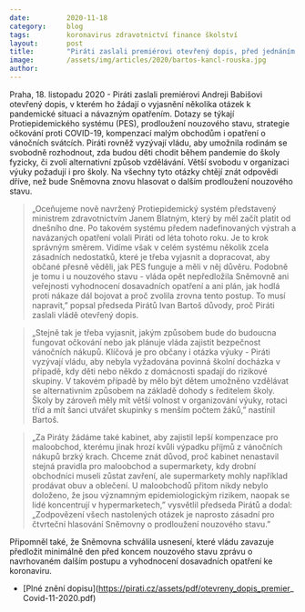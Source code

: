 ```yaml
---
date:         2020-11-18
category:     blog
tags:         koronavirus zdravotnictví finance školství
layout:       post
title:        "Piráti zaslali premiérovi otevřený dopis, před jednáním o prodloužení nouzového stavu žádají informace o projektu PES, vánočních nákupech, očkování i školách. Zasazují se také o záchranu maloobchodu"
image:        /assets/img/articles/2020/bartos-kancl-rouska.jpg
author:       
---
```




Praha, 18. listopadu 2020 - Piráti zaslali premiérovi Andreji Babišovi otevřený dopis, v kterém ho žádají o vyjasnění několika otázek k pandemické situaci a návazným opatřením. Dotazy se týkají Protiepidemického systému (PES), prodloužení nouzového stavu, strategie očkování proti COVID-19, kompenzací malým obchodům i opatření o vánočních svátcích. Piráti rovněž vyzývají vládu, aby umožnila rodinám se svobodně rozhodnout, zda budou děti chodit během pandemie do školy fyzicky, či zvolí alternativní způsob vzdělávání. Větší svobodu v organizaci výuky požadují i pro školy. Na všechny tyto otázky chtějí znát odpovědi dříve, než bude Sněmovna znovu hlasovat o dalším prodloužení nouzového stavu.

> „Oceňujeme nově navržený Protiepidemický systém představený ministrem zdravotnictvím Janem Blatným, který by měl začít platit od dnešního dne. Po takovém systému předem nadefinovaných výstrah a navázaných opatření volali Piráti od léta tohoto roku. Je to krok správným směrem. Vidíme však v celém systému několik zcela zásadních nedostatků, které je třeba vyjasnit a dopracovat, aby občané přesně věděli, jak PES funguje a měli v něj důvěru. Podobně je tomu i u nouzového stavu - vláda opět nepředložila Sněmovně ani veřejnosti vyhodnocení dosavadních opatření a ani plán, jak hodlá proti nákaze dál bojovat a proč zvolila zrovna tento postup. To musí napravit,” popsal předseda Pirátů Ivan Bartoš důvody, proč Piráti zaslali vládě otevřený dopis.

> „Stejně tak je třeba vyjasnit, jakým způsobem bude do budoucna fungovat očkování nebo jak plánuje vláda zajistit bezpečnost vánočních nákupů. Klíčová je pro občany i otázka výuky - Piráti vyzývají vládu, aby nebyla vyžadována povinná školní docházka v případě, kdy děti nebo někdo z domácnosti spadají do rizikové skupiny. V takovém případě by mělo být dětem umožněno vzdělávat se alternativním způsobem na základě dohody s ředitelem školy. Školy by zároveň měly mít větší volnost v organizování výuky, rotaci tříd a mít šanci utvářet skupinky s menším počtem žáků,” nastínil Bartoš. 

> „Za Piráty žádáme také kabinet, aby zajistil lepší kompenzace pro maloobchod, kterému jinak hrozí kvůli výpadku příjmů z vánočních nákupů brzký krach. Chceme znát důvod, proč kabinet nenastavil stejná pravidla pro maloobchod a supermarkety, kdy drobní obchodníci museli zůstat zavření, ale supermarkety mohly například prodávat obuv a oblečení. U maloobchodů přitom nikdy nebylo doloženo, že jsou významným epidemiologickým rizikem, naopak se lidé koncentrují v hypermarketech,” vysvětlil předseda Pirátů a dodal: „Zodpovězení všech nastolených otázek je naprosto zásadní pro čtvrteční hlasování Sněmovny o prodloužení nouzového stavu.”

Připomněl také, že Sněmovna schválila usnesení, které vládu zavazuje předložit minimálně den před koncem nouzového stavu zprávu o navrhovaném dalším postupu a vyhodnocení dosavadních opatření ke koronaviru. 

* [Plné znění dopisu](https://pirati.cz/assets/pdf/otevreny_dopis_premier_ Covid-11-2020.pdf)
